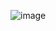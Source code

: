 ![image](https://github.com/R-J2000/Data-Structures/assets/136933973/d47831f8-05bb-4a8b-8c7a-1f3f0ff08d58)
